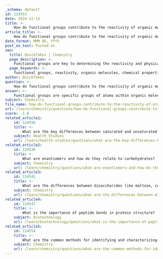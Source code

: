 ```yaml
---
_schema: default
id: 124553
date: 2024-12-13
title: >-
    How do functional groups contribute to the reactivity of organic molecules?
article_title: >-
    How do functional groups contribute to the reactivity of organic molecules?
date_format: MMM DD, YYYY
post_on_text: Posted on
seo:
  title: QuickTakes | Chemistry
  page_description: >-
    Functional groups are key to determining the reactivity and physical properties of organic molecules, influencing their behavior in chemical reactions and biological processes.
  page_keywords: >-
    functional groups, reactivity, organic molecules, chemical properties, carbonyl group, hydroxyl group, biological importance, hydrophobic, hydrophilic, physical properties, macromolecules, amino acids, esterification, dehydration reactions, solubility, acidity
author: QuickTakes
question: >-
    How do functional groups contribute to the reactivity of organic molecules?
answer: >-
    Functional groups are specific groups of atoms within organic molecules that are responsible for the characteristic chemical reactions of those molecules. They play a crucial role in determining the reactivity, properties, and behavior of organic compounds. Here’s how functional groups contribute to the reactivity of organic molecules:\n\n1. **Defining Reactivity**: Functional groups are often the most reactive parts of organic compounds. For instance, the presence of a carbonyl group ($\text{C=O}$) or a hydroxyl group ($\text{-OH}$) can significantly influence how a molecule interacts with other substances. Each functional group has a unique set of chemical properties that dictate how it will react in various chemical reactions.\n\n2. **Similar Reaction Patterns**: Molecules that contain similar functional groups tend to undergo similar types of reactions. For example, alcohols, which contain hydroxyl groups, typically undergo dehydration reactions to form alkenes, while carboxylic acids can participate in esterification reactions to form esters.\n\n3. **Influence on Physical Properties**: Functional groups also affect the physical properties of organic molecules, such as solubility, boiling point, and acidity. For example, carboxylic acids ($\text{CO}_2\text{H}$) are generally more acidic than alcohols due to the presence of both a hydroxyl and a carbonyl group, which can stabilize the negative charge of the conjugate base.\n\n4. **Biological Importance**: In biological molecules, functional groups are essential for the formation and function of macromolecules like DNA, proteins, carbohydrates, and lipids. For instance, amino groups ($\text{NH}_2$) are critical in forming amino acids, which are the building blocks of proteins. The presence of phosphate groups ($\text{PO}_4^{3-}$) in nucleotides is vital for the structure of DNA and RNA.\n\n5. **Hydrophobic and Hydrophilic Characteristics**: Functional groups can also be classified as hydrophobic or hydrophilic based on their charge or polarity. Hydrophilic groups, such as hydroxyl and carboxyl, tend to interact well with water, while hydrophobic groups, like methyl ($\text{-CH}_3$), do not. This classification affects how molecules behave in biological systems, influencing processes like membrane formation and protein folding.\n\nIn summary, functional groups are integral to understanding the reactivity and properties of organic molecules. Their specific arrangements and types dictate how these molecules will behave in chemical reactions, making them a fundamental concept in organic chemistry and biochemistry.
subject: Chemistry
file_name: how-do-functional-groups-contribute-to-the-reactivity-of-organic-molecules.md
url: /learn/chemistry/questions/how-do-functional-groups-contribute-to-the-reactivity-of-organic-molecules
score: -1.0
related_article1:
    id: 124556
    title: >-
        What are the key differences between saturated and unsaturated fatty acids in lipids?
    subject: Health Studies
    url: /learn/health-studies/questions/what-are-the-key-differences-between-saturated-and-unsaturated-fatty-acids-in-lipids
related_article2:
    id: 124536
    title: >-
        What are enantiomers and how do they relate to carbohydrates?
    subject: Chemistry
    url: /learn/chemistry/questions/what-are-enantiomers-and-how-do-they-relate-to-carbohydrates
related_article3:
    id: 124541
    title: >-
        What are the differences between disaccharides like maltose, cellobiose, lactose, sucrose, and trehalose?
    subject: Chemistry
    url: /learn/chemistry/questions/what-are-the-differences-between-disaccharides-like-maltose-cellobiose-lactose-sucrose-and-trehalose
related_article4:
    id: 124547
    title: >-
        What is the importance of peptide bonds in protein structure?
    subject: Biotechnology
    url: /learn/biotechnology/questions/what-is-the-importance-of-peptide-bonds-in-protein-structure
related_article5:
    id: 124554
    title: >-
        What are the common methods for identifying and characterizing functional groups in organic chemistry?
    subject: Chemistry
    url: /learn/chemistry/questions/what-are-the-common-methods-for-identifying-and-characterizing-functional-groups-in-organic-chemistry
---
```


&nbsp;